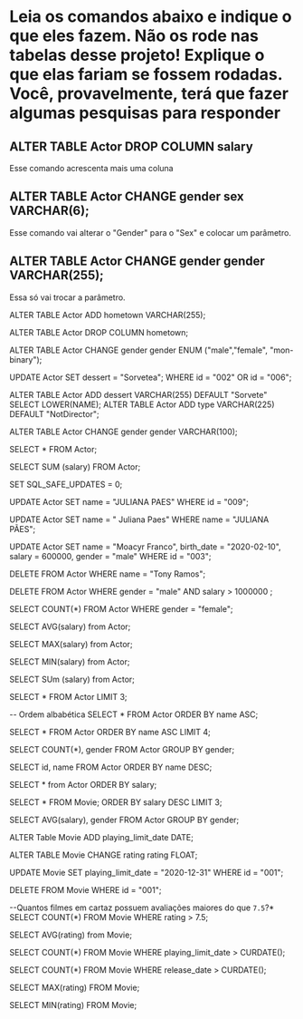 
# Leia os comandos abaixo e indique o que eles fazem. Não os rode nas tabelas desse projeto! Explique o que elas fariam se fossem rodadas.  Você, provavelmente, terá que fazer algumas pesquisas para responder

## ALTER TABLE Actor DROP COLUMN salary

Esse comando acrescenta mais uma coluna

## ALTER TABLE Actor CHANGE gender sex VARCHAR(6);

Esse comando vai alterar o "Gender" para o "Sex" e colocar um parâmetro. 

## ALTER TABLE Actor CHANGE gender gender VARCHAR(255);

Essa só vai trocar a parâmetro.

ALTER TABLE Actor
ADD hometown VARCHAR(255);

ALTER TABLE Actor
DROP COLUMN hometown;

ALTER TABLE Actor
CHANGE gender gender ENUM ("male","female", "mon-binary");

UPDATE Actor
SET dessert = "Sorvetea";
WHERE id = "002"
OR id = "006";

ALTER TABLE Actor
ADD dessert  VARCHAR(255) DEFAULT "Sorvete"
SELECT LOWER(NAME);
ALTER TABLE Actor
ADD type VARCHAR(225) DEFAULT "NotDirector";


ALTER TABLE Actor 
CHANGE gender gender VARCHAR(100);

SELECT * FROM Actor;


SELECT SUM (salary)
FROM Actor;

SET SQL_SAFE_UPDATES = 0;

UPDATE Actor
SET name = "JULIANA PAES"
WHERE id = "009";

UPDATE Actor
SET name = " Juliana Paes"
WHERE name = "JULIANA PÃES";

UPDATE Actor
SET 
name = "Moacyr Franco",
birth_date = "2020-02-10",
salary = 600000,
gender = "male"
WHERE id = "003";

DELETE FROM Actor
WHERE name = "Tony Ramos";

DELETE FROM Actor
WHERE
	gender = "male" AND
	salary > 1000000 ;


SELECT COUNT(*) FROM Actor
WHERE gender = "female";

SELECT AVG(salary) from Actor;

SELECT MAX(salary) from Actor;

SELECT MIN(salary) from Actor;

SELECT SUm (salary) from Actor;

SELECT * FROM Actor LIMIT 3;

-- Ordem albabética
SELECT * FROM Actor 
ORDER BY name ASC;

SELECT * FROM Actor 
ORDER BY name ASC 
LIMIT 4;

SELECT COUNT(*), gender
FROM Actor
GROUP BY gender;

SELECT id, name FROM Actor
ORDER BY name DESC;

SELECT * from Actor
ORDER BY salary;

SELECT * FROM Movie;
ORDER BY salary DESC
LIMIT 3;

SELECT AVG(salary), gender FROM Actor
GROUP BY gender;

ALTER Table Movie
ADD playing_limit_date DATE;

ALTER TABLE Movie
CHANGE rating rating FLOAT;

UPDATE Movie
SET
playing_limit_date = "2020-12-31"
WHERE id = "001";

DELETE FROM Movie WHERE id = "001";

--Quantos filmes em cartaz possuem avaliações maiores do que `7.5`?*
SELECT COUNT(*) FROM Movie
WHERE rating > 7.5;

SELECT AVG(rating) from Movie;

SELECT COUNT(*) FROM Movie 
WHERE playing_limit_date > CURDATE();

SELECT COUNT(*) FROM Movie
 WHERE release_date > CURDATE();

 SELECT MAX(rating) FROM Movie;

 SELECT MIN(rating) FROM Movie;

